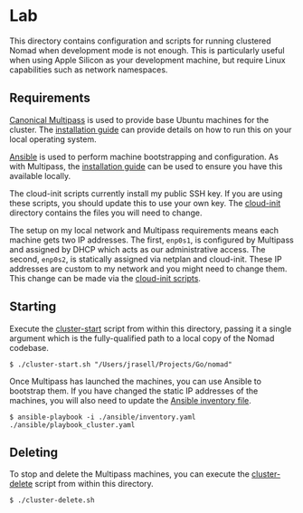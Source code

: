 # Lab
This directory contains configuration and scripts for running clustered Nomad
when development mode is not enough. This is particularly useful when using
Apple Silicon as your development machine, but require Linux capabilities
such as network namespaces.

## Requirements
[Canonical Multipass](https://multipass.run/) is used to provide base Ubuntu
machines for the cluster. The [installation guide](https://multipass.run/install)
can provide details on how to run this on your local operating system.

[Ansible](https://docs.ansible.com/) is used to perform machine bootstrapping
and configuration. As with Multipass, the
[installation guide](https://docs.ansible.com/ansible/latest/installation_guide/intro_installation.html)
can be used to ensure you have this available locally.

The cloud-init scripts currently install my public SSH key. If you are using
these scripts, you should update this to use your own key. The
[cloud-init](./multipass/cloud-init) directory contains the files you will need
to change.

The setup on my local network and Multipass requirements means each machine gets
two IP addresses. The first, `enp0s1`, is configured by Multipass and assigned
by DHCP which acts as our administrative access. The second, `enp0s2`, is
statically assigned via netplan and cloud-init. These IP addresses are custom to
my network and you might need to change them. This change can be made via the
[cloud-init scripts](multipass/cloud-init).

## Starting
Execute the [cluster-start](./cluster-start.sh) script from within this
directory, passing it a single argument which is the fully-qualified path to
a local copy of the Nomad codebase.
```
$ ./cluster-start.sh "/Users/jrasell/Projects/Go/nomad"
```

Once Multipass has launched the machines, you can use Ansible to bootstrap
them. If you have changed the static IP addresses of the machines, you will also
need to update the [Ansible inventory file](./ansible/inventory.yaml).
```
$ ansible-playbook -i ./ansible/inventory.yaml ./ansible/playbook_cluster.yaml
```

## Deleting
To stop and delete the Multipass machines, you can execute the
[cluster-delete](./cluster-delete.sh) script from within this directory.
```
$ ./cluster-delete.sh
```
